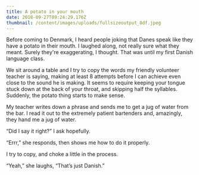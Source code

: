 ```yaml
---
title: A potato in your mouth
date: 2018-09-27T09:24:29.176Z
thumbnail: /content/images/uploads/fullsizeoutput_8df.jpeg
---
```

Before coming to Denmark, I heard people joking that Danes speak like they have a potato in their mouth. I laughed along, not really sure what they meant. Surely they're exaggerating, I thought. That was until my first Danish language class.

We sit around a table and I try to copy the words my friendly volunteer teacher is saying, making at least 8 attempts before I can achieve even close to the sound he is making. It seems to require keeping your tongue stuck down at the back of your throat, and skipping half the syllables. Suddenly, the potato thing starts to make sense. 

My teacher writes down a phrase and sends me to get a jug of water from the bar. I read it out to the extremely patient bartenders and, amazingly, they hand me a jug of water. 

“Did I say it right?” I ask hopefully. 

“Errr,” she responds, then shows me how to do it properly.

I try to copy, and choke a little in the process.

“Yeah,” she laughs, “That’s just Danish.”
